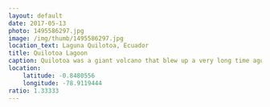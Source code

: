 ```yaml
---
layout: default
date: 2017-05-13
photo: 1495586297.jpg
image: /img/thumb/1495586297.jpg
location_text: Laguna Quilotoa, Ecuador
title: Quilotoa Lagoon
caption: Quilotoa was a giant volcano that blew up a very long time ago. Now water is surfacing there and creating that lake at more than 3900 meters above sea level!
location:
    latitude: -0.8480556
    longitude: -78.9119444
ratio: 1.33333
---
```

